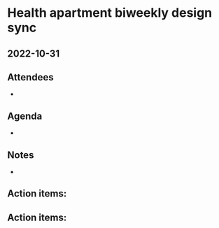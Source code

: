 # Health apartment biweekly design sync
## 2022-10-31

## Attendees
- 

## Agenda
- 

## Notes
- 
Action items: 
  - 




Action items: 
 -  
 
